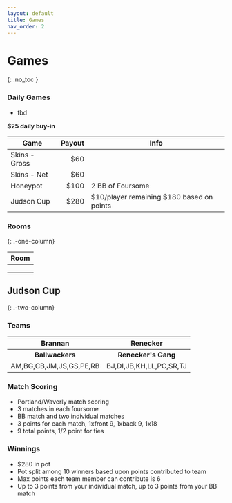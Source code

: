 ```yaml
---
layout: default
title: Games
nav_order: 2
---
```


# Games
{: .no_toc }

### Daily Games

- tbd

**$25 daily buy-in**  

| Game          | Payout | Info                                      |
| ------------- | -----: | ----------------------------------------- |
| Skins - Gross |    $60 |                                           |
| Skins - Net   |    $60 |                                           |
| Honeypot      |   $100 | 2 BB of Foursome                          |
| Judson Cup    |   $280 | $10/player remaining $180 based on points |

### Rooms
{: .-one-column}

| Room |
| :--- |
|      |
|      |
|      |


## Judson Cup
{: .-two-column}

### Teams

|         Brannan         |        Renecker         |
| :---------------------: | :---------------------: |
|     **Ballwackers**     |   **Renecker's Gang**   |
| AM,BG,CB,JM,JS,GS,PE,RB | BJ,DI,JB,KH,LL,PC,SR,TJ |

### Match Scoring

- Portland/Waverly match scoring
- 3 matches in each foursome
- BB match and two individual matches
- 3 points for each match, 1xfront 9, 1xback 9, 1x18
- 9 total points, 1/2 point for ties

### Winnings

- $280 in pot
- Pot split among 10 winners based upon points contributed to team
- Max points each team member can contribute is 6
- Up to 3 points from your individual match, up to 3 points from your BB match
